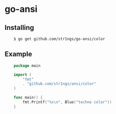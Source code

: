 go-ansi 
=============

Installing
-------
```shell
    $ go get github.com/str1ngs/go-ansi/color
```
Example
-------
```go
    package main

    import (
        "fmt"
        . "github.com/str1ngs/ansi/color"
    )

    func main() {
        fmt.Printf("%s\n", Blue("techno color"))
    }
```
